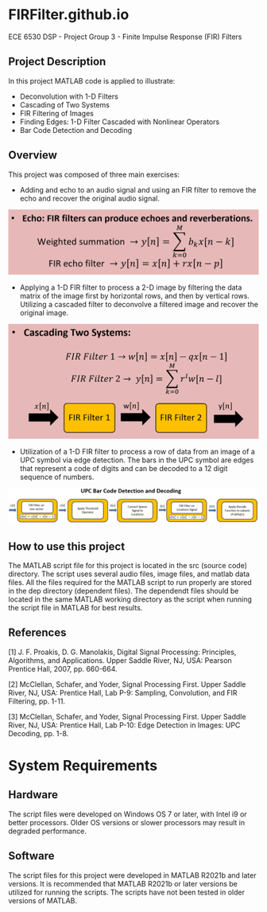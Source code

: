 # FIRFilter.github.io
ECE 6530 DSP - Project Group 3 - Finite Impulse Response (FIR) Filters

 ## Project Description
 In this project MATLAB code is applied to illustrate:
- Deconvolution with 1-D Filters 
- Cascading of Two Systems
- FIR Filtering of Images
- Finding Edges: 1-D Filter Cascaded with Nonlinear Operators
- Bar Code Detection and Decoding

## Overview
This project was composed of three main exercises:

- Adding and echo to an audio signal and using an FIR filter to remove the echo and recover the original audio signal.

![image for audio signal processing](https://github.com/bgrzybowski/FIRFilter.github.io/blob/main/doc/AudioSignalEchoEquations.PNG)

- Applying a 1-D FIR filter to process a 2-D image by filtering the data matrix of the image first by horizontal rows, and then by vertical rows. Utilizing a cascaded filter to deconvolve a filtered image and recover the original image. 

![image for image filtering and deconvolution](https://github.com/bgrzybowski/FIRFilter.github.io/blob/main/doc/CascadingTwoSystemsDiagram.PNG)

- Utilization of a 1-D FIR filter to process a row of data from an image of a UPC symbol via edge detection. The bars in the UPC symbol are edges that represent a code of digits and can be decoded to a 12 digit sequence of numbers. 

![image for UPC decoding block diagram](https://github.com/bgrzybowski/FIRFilter.github.io/blob/main/doc/UPCdiagram.PNG)

## How to use this project
The MATLAB script file for this project is located in the src (source code) directory. The script uses several audio files, image files, and matlab data files. All the files required for the MATLAB script to run properly are stored in the dep directory (dependent files). The dependendt files should be located in the same MATLAB working directory as the script when running the script file in MATLAB for best results. 

## References

[1] J. F. Proakis, D. G. Manolakis, Digital Signal Processing: Principles, Algorithms, and Applications. Upper Saddle River, NJ, USA: Pearson Prentice Hall, 2007, pp. 660-664.

[2] McClellan, Schafer, and Yoder, Signal Processing First. Upper Saddle River, NJ, USA: Prentice Hall, Lab P-9: Sampling, Convolution, and FIR Filtering, pp. 1-11.

[3] McClellan, Schafer, and Yoder, Signal Processing First. Upper Saddle River, NJ, USA: Prentice Hall, Lab P-10: Edge Detection in Images: UPC Decoding, pp. 1-8.

# System Requirements

## Hardware
The script files were developed on Windows OS 7 or later, with Intel i9 or better processors. Older OS versions or slower processors may result in degraded performance. 

## Software
The script files for this project were developed in MATLAB R2021b and later versions. It is recommended that MATLAB R2021b or later versions be utilized for running the scripts. The scripts have not been tested in older versions of MATLAB.
